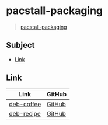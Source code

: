 

# pacstall-packaging

> [pacstall-packaging](https://samwhelp.github.io/pacstall-packaging/)




## Subject

* [Link](#link)




## Link

| Link | GitHub |
| ---- | ------ |
| [deb-coffee](https://samwhelp.github.io/deb-coffee/) | [GitHub](https://github.com/samwhelp/deb-coffee) |
| [deb-recipe](https://samwhelp.github.io/deb-recipe/) | [GitHub](https://github.com/samwhelp/deb-recipe) |
